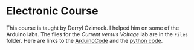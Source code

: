 # Electronic Course
This course is taught by Derryl Ozimeck. I helped him on some of the Arduino labs. The files for the *Current versus Voltage* lab are in the `Files` folder. Here are links to the [ArduinoCode](Files/ArduinoCode.zip) and the [python code](Files/readIV.zip).
